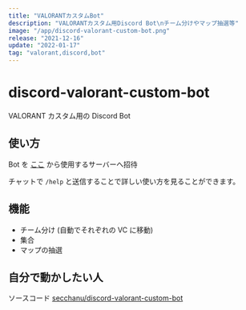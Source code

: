 ```yaml
---
title: "VALORANTカスタムBot"
description: "VALORANTカスタム用Discord Bot\nチーム分けやマップ抽選等"
image: "/app/discord-valorant-custom-bot.png"
release: "2021-12-16"
update: "2022-01-17"
tag: "valorant,discord,bot"
---
```


# discord-valorant-custom-bot

VALORANT カスタム用の Discord Bot

## 使い方

Bot を [ここ](https://discord.com/api/oauth2/authorize?client_id=861967109985927208&permissions=16777216&scope=bot%20applications.commands) から使用するサーバーへ招待

チャットで `/help` と送信することで詳しい使い方を見ることができます。

## 機能

- チーム分け (自動でそれぞれの VC に移動)
- 集合
- マップの抽選

## 自分で動かしたい人

ソースコード
[secchanu/discord-valorant-custom-bot](https://github.com/secchanu/discord-valorant-custom-bot)
